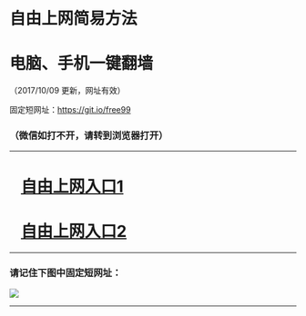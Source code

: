 ﻿# 自由上网简易方法

# 电脑、手机一键翻墙

（2017/10/09 更新，网址有效）

固定短网址：https://git.io/free99

### （微信如打不开，请转到浏览器打开）


***





# &nbsp;&nbsp; <a href="http://ft2293526881.fwq-tz-1001.info/fwqtz01.html?t=100900117817 " target="_blank">自由上网入口1</a>
# &nbsp;&nbsp; <a href="http://ft2181513156.fwq-tz-1002.info/fwqtz02.html?t=10090019178 " target="_blank">自由上网入口2</a>
***

### 请记住下图中固定短网址：

<img src="https://s3-us-west-2.amazonaws.com/fwq-1001/yjfq-20170905okok.png" /> 


***

